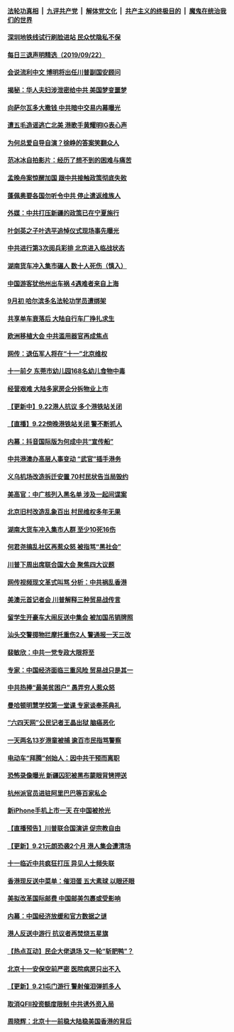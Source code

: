 ####  [法轮功真相](../../../../basic/blob/master/README.md?t=09230539) &nbsp;|&nbsp; [九评共产党](../../../../9ping.md/blob/master/README.md?t=09230539) &nbsp;|&nbsp; [解体党文化](../../../../jtdwh.md/blob/master/README.md?t=09230539)  &nbsp;|&nbsp; [共产主义的终极目的](../../../../gczydzjmd.md/blob/master/README.md?t=09230539) &nbsp;|&nbsp; [魔鬼在统治我们的世界](../../../../mgztzwmdsj.md/blob/master/README.md?t=09230539) 

#### [深圳地铁线试行刷脸进站 民众忧隐私不保](../pages/nsc413/n11539640.md?t=09230539) 

#### [每日三退声明精选（2019/09/22）](../pages/nsc413/n11539939.md?t=09230539) 

#### [会说流利中文 博明将出任川普副国安顾问](../pages/nsc413/n11539807.md?t=09230539) 


#### [揭秘：华人夫妇涉泄密给中共 美国梦变噩梦](../pages/nsc413/n11539504.md?t=09230539) 

#### [向萨尔瓦多大撒钱 中共暗中交易内幕曝光](../pages/nsc413/n11539358.md?t=09230539) 

#### [遭五毛造谣逃亡北美 港歌手黄耀明IG表心声](../pages/nsc413/n11539083.md?t=09230539) 

#### [为何总爱自导自演？徐峥的答案笑翻众人](../pages/nsc413/n11539304.md?t=09230539) 

#### [范冰冰自拍影片：经历了想不到的困难与痛苦](../pages/nsc413/n11539367.md?t=09230539) 

#### [孟晚舟案惊醒加国 跟中共接触政策彻底失败](../pages/nsc413/n11539403.md?t=09230539) 

#### [蓬佩奥要各国勿听令中共 停止遣返维族人](../pages/nsc413/n11539299.md?t=09230539) 

#### [外媒：中共打压新疆的政策已在宁夏施行](../pages/nsc413/n11539281.md?t=09230539) 

#### [叶剑英之子叶选平追悼仪式现场事先曝光](../pages/nsc413/n11539220.md?t=09230539) 

#### [中共进行第3次阅兵彩排 北京进入临战状态](../pages/nsc413/n11538985.md?t=09230539) 

#### [湖南货车冲入集市碾人 数十人死伤（慎入）](../pages/nsc413/n11539142.md?t=09230539) 

#### [中国游客犹他州出车祸 4遇难者来自上海](../pages/nsc413/n11539182.md?t=09230539) 

#### [9月初 哈尔滨多名法轮功学员遭绑架](../pages/nsc413/n11538875.md?t=09230539) 

#### [共享单车衰落后 大陆自行车厂挣扎求生](../pages/nsc413/n11539034.md?t=09230539) 

#### [欧洲移植大会 中共滥用器官再成焦点](../pages/nsc413/n11538883.md?t=09230539) 

#### [网传：退伍军人将在“十一”北京维权](../pages/nsc413/n11539025.md?t=09230539) 

#### [十一前夕 东莞市幼儿园168名幼儿食物中毒](../pages/nsc413/n11538913.md?t=09230539) 

#### [经营艰难 大陆多家房企分拆物业上市](../pages/nsc413/n11538406.md?t=09230539) 

#### [【更新中】9.22港人抗议 多个港铁站关闭](../pages/nsc413/n11538147.md?t=09230539) 


#### [【直播】9.22傍晚港铁站关闭 警不断抓人](../pages/nsc413/n11533277.md?t=09230539) 

#### [内幕：抖音国际版为何成中共“宣传船”](../pages/nsc413/n11536977.md?t=09230539) 

#### [中共港澳办高层人事变动 “武官”插手港务](../pages/nsc413/n11538564.md?t=09230539) 

#### [义乌机场改造拆迁安置 70村民状告当局毁约](../pages/nsc413/n11538513.md?t=09230539) 

#### [美高官：中广核列入黑名单 涉及一起间谍案](../pages/nsc413/n11531348.md?t=09230539) 

#### [北京旧村改造乱象百出 村民维权多年无果](../pages/nsc413/n11538394.md?t=09230539) 

#### [湖南大货车冲入集市人群 至少10死16伤](../pages/nsc413/n11538408.md?t=09230539) 

#### [何君尧搞乱社区再惹众怒 被指骂“黑社会”](../pages/nsc413/n11538150.md?t=09230539) 

#### [川普下周出席联合国大会 聚焦四大议题](../pages/nsc413/n11537566.md?t=09230539) 

#### [网传视频现文革式叫骂 分析：中共祸乱香港](../pages/nsc413/n11537922.md?t=09230539) 

#### [美澳元首记者会 川普解释三种贸易战传言](../pages/nsc413/n11537662.md?t=09230539) 

#### [留学生开豪车大闹反送中集会 被加国吊销牌照](../pages/nsc413/n11537923.md?t=09230539) 

#### [汕头交警掷物拦摩托重伤2人 警通报一天三改](../pages/nsc413/n11537901.md?t=09230539) 

#### [裴敏欣：中共一党专政大限将至](../pages/nsc413/n11537649.md?t=09230539) 

#### [专家：中国经济面临三重风险 贸易战只是其一](../pages/nsc413/n11537741.md?t=09230539) 

#### [中共热捧“最美贫困户” 愚弄穷人惹众怒](../pages/nsc413/n11537801.md?t=09230539) 

#### [曼哈顿明慧学校第一堂课 专家谈奉茶典礼](../pages/nsc413/n11537058.md?t=09230539) 

#### [“六四天网”公民记者王晶出狱 脑癌恶化](../pages/nsc413/n11537311.md?t=09230539) 

#### [一天两名13岁港童被捕 逾百市民指骂警察](../pages/nsc413/n11537763.md?t=09230539) 

#### [电动车“拜腾”创始人：因中共干预而离职](../pages/nsc413/n11537726.md?t=09230539) 

#### [恐怖录像曝光 新疆囚犯被黑布蒙眼背铐押送](../pages/nsc413/n11537789.md?t=09230539) 

#### [杭州派官员进驻阿里巴巴等百家私企](../pages/nsc413/n11537762.md?t=09230539) 

#### [新iPhone手机上市一天 在中国被抢光](../pages/nsc413/n11537614.md?t=09230539) 

#### [【直播预告】川普联合国演讲 促宗教自由](../pages/nsc413/n11537578.md?t=09230539) 

#### [【更新】9.21元朗恐袭2个月 港人集会遭清场](../pages/nsc413/n11537202.md?t=09230539) 

#### [十一临近中共疯狂打压 异见人士频失联](../pages/nsc413/n11536555.md?t=09230539) 

#### [香港现反送中菜单：催泪蛋 五大素球 以眼还眼](../pages/nsc413/n11537282.md?t=09230539) 

#### [美拟改革国际邮费 中国邮美包裹或受影响](../pages/nsc413/n11537288.md?t=09230539) 

#### [内幕：中国经济放缓和官方数据之谜](../pages/nsc413/n11514769.md?t=09230539) 

#### [港人反送中游行 抗议者再焚烧五星旗](../pages/nsc413/n11537220.md?t=09230539) 


#### [【热点互动】民企大佬退场 又一轮“斩肥鸭”？](../pages/nsc413/n11537155.md?t=09230539) 

#### [北京十一安保空前严密 医院病房只出不入](../pages/nsc413/n11534909.md?t=09230539) 

#### [【更新】9.21屯门游行 警射催泪弹抓多人](../pages/nsc413/n11534673.md?t=09230539) 

#### [取消QFII投资额度限制 中共诱外资入局](../pages/nsc413/n11515403.md?t=09230539) 

#### [周晓辉：北京十一前稳大陆稳美国香港的背后](../pages/nsc413/n11519733.md?t=09230539) 

